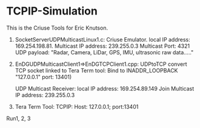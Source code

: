 # TCPIP-Simulation

This is the Criuse Tools for Eric Knutson.
1. SocketServerUDPMulticastLinux1.c: Criuse Emulator.
     local IP address: 169.254.198.81.
     Multicast IP address: 239.255.0.3
     Multicast Port: 4321
     UDP payload: "Radar, Camera, LiDar, GPS, IMU, ultrasonic raw data....."

2. EnDGUDPMulticastClient1=>EnDGTCPClient1.cpp:  UDPtoTCP convert
     TCP socket linked to Tera Term tool:
     Bind to INADDR_LOOPBACK   "127.0.0.1" port: 13401)

     UDP Multicast Receiver:
     local IP address: 169.254.89.149
     Join Multicast IP address: 239.255.0.3

3. Tera Term Tool:
      TCPIP: Host: 127.0.0.1; port:13401

Run1, 2, 3




